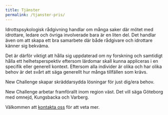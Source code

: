 ```yaml
---
title: Tjänster
permalink: /tjanster-pris/
---
```


Idrottspsykologisk rådgivning handlar om många saker där mötet med idrottare, ledare och övriga involverade bara är en liten del. Det handlar även om att skapa ett bra samarbete där både rådgivare och idrottare känner sig bekväma.

Det är därför viktigt att hålla sig uppdaterad om ny forskning och samtidigt hålla ett helhetsperspektiv eftersom lärdomar skall kunna appliceras i en specifik eller generell kontext. Eftersom alla individer är olika och har olika behov är det svårt att säga generellt hur många tillfällen som krävs.

New Challenge skapar skräddarsydda lösningar för just dig/era behov.

New Challenge arbetar framförallt inom region väst. Det vill säga Göteborg med omnejd, Kungsbacka och Varberg.

Välkommen att [kontakta oss](/kontakt/) för att veta mer.
